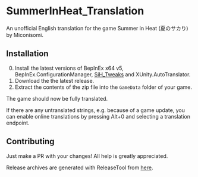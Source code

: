 # SummerInHeat_Translation
An unofficial English translation for the game Summer in Heat (夏のサカり) by Miconisomi.

## Installation
0. Install the latest versions of BepInEx x64 v5, BepInEx.ConfigurationManager, [SiH_Tweaks](https://github.com/ManlyMarco/SummerInHeat_Plugins) and XUnity.AutoTranslator.
1. Download the the latest release.
2. Extract the contents of the zip file into the `GameData` folder of your game.

The game should now be fully translated.

If there are any untranslated strings, e.g. because of a game update, you can enable online translations by pressing Alt+0 and selecting a translation endpoint.

## Contributing
Just make a PR with your changes! All help is greatly appreciated.

Release archives are generated with ReleaseTool from [here](https://github.com/IllusionMods/KoikatsuTranslation).
